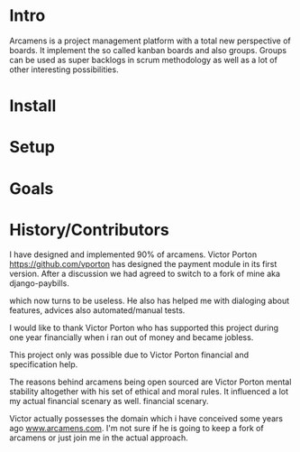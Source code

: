 # Intro

Arcamens is a project management platform with a total new perspective of boards. It implement the so called
kanban boards and also groups. Groups can be used as super backlogs in scrum methodology as well as a lot of
other interesting possibilities.

# Install

# Setup

# Goals

# History/Contributors

I have designed and implemented 90% of arcamens. Victor Porton https://github.com/vporton 
has designed the payment module in its first version. After a discussion we had agreed to switch to
a fork of mine aka django-paybills. 

which now turns to be useless. He also has helped me with dialoging
about features, advices also automated/manual tests. 

I would like to thank Victor Porton who has supported this project during one year 
financially when i ran out of money and became jobless. 

This project only was possible due to Victor Porton financial and specification help.

The reasons behind arcamens being open sourced are Victor Porton mental stability altogether with 
his set of ethical and moral rules. It influenced a lot my actual financial scenary as well.
financial scenary.

Victor actually possesses the domain which i have conceived some years ago www.arcamens.com. 
I'm not sure if he is going to keep a fork of arcamens or just join me in the actual approach.





